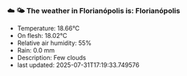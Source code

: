 ### ☁️ 🌤️  The weather in Florianópolis is: Florianópolis

- Temperature: 18.66°C
- On flesh: 18.02°C
- Relative air humidity: 55%
- Rain: 0.0 mm
- Description: Few clouds
- last updated: 2025-07-31T17:19:33.749576

